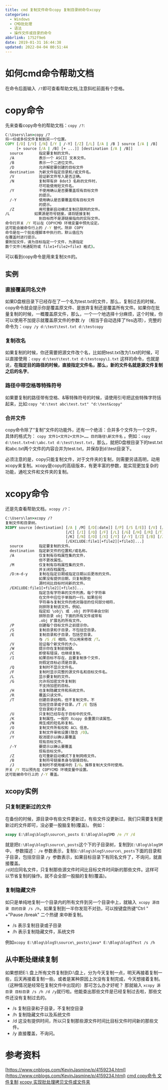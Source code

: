 ```yaml
---
title: cmd 复制文件命令copy 复制目录树命令xcopy
categories: 
  - Windows
  - CMD批处理
  - 语法
  - 操作文件或目录的命令
abbrlink: 1752f9e6
date: 2019-01-31 16:44:38
updated: 2022-04-04 00:51:44
---
```

# 如何cmd命令帮助文档
在命令后面输入` /?`即可查看帮助文档,注意斜杠前面有个空格。

# copy命令
先来查看copy命令的帮助文档：`copy /?`:
```bat
C:\Users\lan>copy /?
将一份或多份文件复制到另一个位置。
COPY [/D] [/V] [/N] [/Y | /-Y] [/Z] [/L] [/A | /B ] source [/A | /B]
     [+ source [/A | /B] [+ ...]] [destination [/A | /B]]
  source       指定要复制的文件。
  /A           表示一个 ASCII 文本文件。
  /B           表示一个二进位文件。
  /D           允许解密要创建的目标文件
  destination  为新文件指定目录和/或文件名。
  /V           验证新文件写入是否正确。
  /N           复制带有非 8dot3 名称的文件时，
               尽可能使用短文件名。
  /Y           不使用确认是否要覆盖现有目标文件
               的提示。
  /-Y          使用确认是否要覆盖现有目标文件
               的提示。
  /Z           用可重新启动模式复制已联网的文件。
/L           如果源是符号链接，请将链接复制
               到目标而不是源链接指向的实际文件。
命令行开关 /Y 可以在 COPYCMD 环境变量中预先设定。
这可能会被命令行上的 /-Y 替代。除非 COPY
命令是在一个批处理脚本中执行的，默认值应为
在覆盖时进行提示。
要附加文件，请为目标指定一个文件，为源指定
数个文件(用通配符或 file1+file2+file3 格式)。
```
可以看到copy命令是用来复制`文件`的。
## 实例
### 直接覆盖同名文件
如果D盘根目录下已经存在了一个名为test.txt的文件，那么，复制过去的时候，copy命令就会提示你是覆盖原文件、是放弃复制还是覆盖所有文件。如果你在批量复制的时候，一概覆盖原文件，那么，一个一个地选择十分麻烦，这个时候，你可以使用不加提示就覆盖原文件的参数 /y （相当于自动选择了Yes选项），完整的命令为：`copy /y d:\test\test.txt d:\testcopy` 
### 复制改名
如果复制的时候，你还需要把源文件改个名，比如把test.txt改为1.txt的时候，可以直接使用：`copy d:\test\test.txt d:\testcopy\1.txt` 这样的命令，也就是说，**在指定目的路径的时候，直接指定文件名，那么，新的文件名就是源文件复制之后的名字**。 
### 路径中带空格等特殊符号
如果要复制的路径带有空格、&等特殊符号的时候，请使用引号把这些特殊字符括起来，比如:`copy "d:\test abc\test.txt" "d:\test&copy"`
### 合并文件
copy命令除了“复制”文件的功能外，还有一个绝活：合并多个文件为一个文件，具体的格式为：
`copy 文件1+文件2+文件3+…… 目的路径\新文件名` 。例如：`copy d:\test.txt+d:\abc.txt d:\test\test.txt`，那么，就把D盘根目录下的test.txt和abc.txt两个文件的内容合并为test.txt，并保存到d:\test目录下。 

必须注意的是，copy只能复制文件，对于文件夹的复制，则需要另请高明，动用xcopy来复制。xcopy是copy的高级版本，有更丰富的参数，能实现更加复杂的功能，通吃文件和文件夹的复制。
# xcopy命令
还是先查看帮助文档，`xcopy /?`：
```bat
C:\Users\lan>xcopy /?
复制文件和目录树。
XCOPY source [destination] [/A | /M] [/D[:date]] [/P] [/S [/E]] [/V] [/W]
                           [/C] [/I] [/Q] [/F] [/L] [/G] [/H] [/R] [/T] [/U]
                           [/K] [/N] [/O] [/X] [/Y] [/-Y] [/Z] [/B] [/J]
                           [/EXCLUDE:file1[+file2][+file3]...]
  source       指定要复制的文件。
  destination  指定新文件的位置和/或名称。
  /A           仅复制有存档属性集的文件，
               但不更改属性。
  /M           仅复制有存档属性集的文件，
               并关闭存档属性。
  /D:m-d-y     复制在指定日期或指定日期以后更改的文件。
               如果没有提供日期，只复制那些
               源时间比目标时间新的文件。
  /EXCLUDE:file1[+file2][+file3]...
               指定含有字符串的文件列表。每个字符串
               在文件中应位于单独的一行。如果任何
               字符串与复制文件的绝对路径的任何部分相符，
               则排除复制该文件。例如，
               指定如 \obj\ 或 .obj 的字符串会分别
               排除目录 obj 下面的所有文件或带有
               .obj 扩展名的所有文件。
  /P           创建每个目标文件之前提示你。
  /S           复制目录和子目录，不包括空目录。
  /E           复制目录和子目录，包括空目录。
               与 /S /E 相同。可以用来修改 /T。
  /V           验证每个新文件的大小。
  /W           提示你在复制前按键。
  /C           即使有错误，也继续复制。
  /I           如果目标不存在，且要复制多个文件，
               则假定目标必须是目录。
  /Q           复制时不显示文件名。
  /F           复制时显示完整的源文件名和目标文件名。
  /L           显示要复制的文件。
  /G           允许将加密文件复制到
               不支持加密的目标。
  /H           也复制隐藏文件和系统文件。
  /R           覆盖只读文件。
  /T           创建目录结构，但不复制文件。不
               包括空目录或子目录。/T /E 包括
               空目录和子目录。
  /U           只复制已经存在于目标中的文件。
  /K           复制属性。一般的 Xcopy 会重置只读属性。
  /N           用生成的短名称复制。
  /O           复制文件所有权和 ACL 信息。
  /X           复制文件审核设置(隐含 /O)。
  /Y           取消提示以确认要覆盖
               现有目标文件。
  /-Y          要提示以确认要覆盖
               现有目标文件。
  /Z           在可重新启动模式下复制网络文件。
  /B           复制符号链接本身与链接目标。
  /J           复制时不使用缓冲的 I/O。推荐复制大文件时使用。
开关 /Y 可以预先在 COPYCMD 环境变量中设置。
这可能被命令行上的 /-Y 覆盖。
```


## xcopy实例
### 只复制更新过的文件
在备份的时候，源目录中有些文件更新过，有些文件没更新过。我们只需要复制更新过的文件即可，没必要一股脑复制(覆盖)。
例如：
```bat
xcopy E:\Blog\blog5\source\_posts E:\Blog\blog5MD /e /Y /d
```
就是把`E:\Blog\blog5\source\_posts`这个下的子目录树，复制到`E:\Blog\blog5M`中，
参数描述：
`/e` 参数表示，复制`E:\Blog\blog5\source\_posts`下面的目录和子目录，包括空目录
`/y `参数表示，如果目标目录下有同名文件了，不询问，就直接覆盖。   
`/d`对应同名文件，只复制那些源文件时间比目标文件时间新的那些文件。这样可以节省复制的操作。就不会全部一股脑的复制(覆盖)。
### 复制隐藏文件
如只是单纯地复制一个目录内的所有文件到另一个目录中上，就输入` xcopy 源目录 目的目录 /s /h`，如果复制到一半你发现不对劲，可以按键盘热键“Ctrl " +"Pause /break" 二个热键 来中断复制。
- /s 表示复制目录或子目录
- /h 表示复制隐藏文件，系统文件

例如`xcopy E:\Blog\blog5\source\_posts\java* E:\Blog\blog5Test /s /h`
## 从中断处继续复制
如果想把E:\ 盘上所有文件复制到D:\盘上，分为今天复制一点，明天再接着复制一些，后天再接着复制一些。或者是某种原因上次没有复制完成，今天想接着复制。（这种情况是经常在复制文件中出现的）那可怎么办才好呢？
那就输入 `xcopy 源目录 目标目录 /s /h /d /y`就行啦。他能查出那些文件是已经复制过去啦，那些文件还没有复制过去的。

- /s 复制目录和子目录，不复制空目录
- /h 复制隐藏文件以及系统文件
- /d 这没有提供时间，所以只复制那些源文件时间比目标文件时间新的那些文件。
- /y 直接覆盖，不询问。

# 参考资料
[https://www.cnblogs.com/KevinJasmine/p/4159234.html](https://www.cnblogs.com/KevinJasmine/p/4159234.html)
[cmd copy命令 文件复制](https://www.jb51.net/article/18981.htm)
[xcopy 实现批处理拷贝文件或文件夹](https://www.jb51.net/article/29055.htm)
